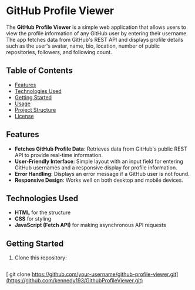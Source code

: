 # GitHub Profile Viewer

The **GitHub Profile Viewer** is a simple web application that allows users to view the profile information of any GitHub user by entering their username. The app fetches data from GitHub's REST API and displays profile details such as the user's avatar, name, bio, location, number of public repositories, followers, and following count.

## Table of Contents
- [Features](#features)
- [Technologies Used](#technologies-used)
- [Getting Started](#getting-started)
- [Usage](#usage)
- [Project Structure](#project-structure)
- [License](#license)

## Features
- **Fetches GitHub Profile Data**: Retrieves data from GitHub's public REST API to provide real-time information.
- **User-Friendly Interface**: Simple layout with an input field for entering GitHub usernames and a responsive display for profile information.
- **Error Handling**: Displays an error message if a GitHub user is not found.
- **Responsive Design**: Works well on both desktop and mobile devices.

## Technologies Used
- **HTML** for the structure
- **CSS** for styling
- **JavaScript (Fetch API)** for making asynchronous API requests

## Getting Started

1. Clone this repository:
   ```bash
  [ git clone https://github.com/your-username/github-profile-viewer.git](https://github.com/kennedy193/GithubProfileViewer.git)
